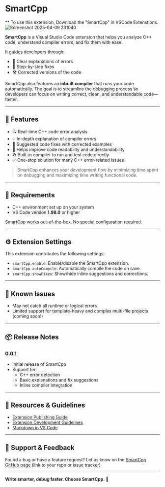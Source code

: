 # SmartCpp
** To use this extension, Download the "SmartCpp" in VSCode Extenstions.
![Screenshot 2025-04-09 231040](https://github.com/user-attachments/assets/0e2b3e7d-9b18-4166-86d7-938bb083c128)


**SmartCpp** is a Visual Studio Code extension that helps you analyze C++ code, understand compiler errors, and fix them with ease.

It guides developers through:
- 📌 Clear explanations of errors  
- 🧭 Step-by-step fixes  
- 🛠️ Corrected versions of the code  

SmartCpp also features an **inbuilt compiler** that runs your code automatically. The goal is to streamline the debugging process so developers can focus on writing correct, clean, and understandable code—faster.

---

## 🚀 Features

- 🔍 Real-time C++ code error analysis
- 💡 In-depth explanation of compiler errors
- 🔧 Suggested code fixes with corrected examples
- 🧠 Helps improve code readability and understandability
- ⚙️ Built-in compiler to run and test code directly
- ✅ One-stop solution for many C++ error-related issues

> SmartCpp enhances your development flow by minimizing time spent on debugging and maximizing time writing functional code.

---

## 🔧 Requirements

- C++ environment set up on your system
- VS Code version **1.98.0** or higher

SmartCpp works out-of-the-box. No special configuration required.

---

## ⚙️ Extension Settings

This extension contributes the following settings:

- `smartCpp.enable`: Enable/disable the SmartCpp extension.
- `smartCpp.autoCompile`: Automatically compile the code on save.
- `smartCpp.showFixes`: Show/hide inline suggestions and corrections.

---

## 🐞 Known Issues

- May not catch all runtime or logical errors
- Limited support for template-heavy and complex multi-file projects (coming soon!)

---

## 📦 Release Notes

### 0.0.1

- Initial release of SmartCpp
- Support for:
  - C++ error detection
  - Basic explanations and fix suggestions
  - Inline compiler integration

---

## 📘 Resources & Guidelines

- [Extension Publishing Guide](https://code.visualstudio.com/api/working-with-extensions/publishing-extension)
- [Extension Development Guidelines](https://code.visualstudio.com/api/references/extension-guidelines)
- [Markdown in VS Code](https://code.visualstudio.com/docs/languages/markdown)

---

## 💬 Support & Feedback

Found a bug or have a feature request? Let us know on the [SmartCpp GitHub page](#) (link to your repo or issue tracker).

---

**Write smarter, debug faster. Choose SmartCpp.** 🚀
